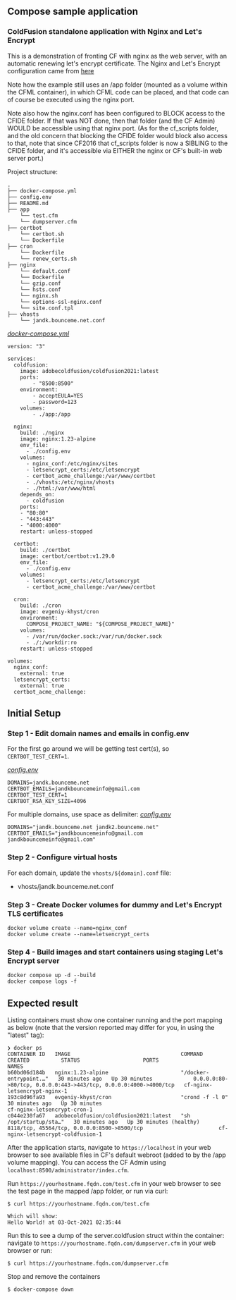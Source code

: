 ## Compose sample application
### ColdFusion standalone application with Nginx and Let's Encrypt

This is a demonstration of fronting CF with nginx as the web server, with an automatic renewing let's encrypt certificate. The Nginx and Let's Encrypt configuration came from [here](https://github.com/evgeniy-khist/letsencrypt-docker-compose)

Note how the example still uses an /app folder (mounted as a volume within the CFML container), in which CFML code can be placed, and that code can of course be executed using the nginx port. 

Note also how the nginx.conf has been configured to BLOCK access to the CFIDE folder. If that was NOT done, then that folder (and the CF Admin) WOULD be accessible using that nginx port. (As for the cf_scripts folder, and the old concern that blocking the CFIDE folder would block also access to that, note that since CF2016 that cf_scripts folder is now a SIBLING to the CFIDE folder, and it's accessible via EITHER the nginx or CF's built-in web server port.)

Project structure:
```
.
├── docker-compose.yml
├── config.env
├── README.md
├── app
    └── test.cfm
    └── dumpserver.cfm
├── certbot
    └── certbot.sh
    └── Dockerfile
├── cron
    └── Dockerfile
    └── renew_certs.sh
├── nginx
    └── default.conf
    └── Dockerfile
    └── gzip.conf
    └── hsts.conf
    └── nginx.sh
    └── options-ssl-nginx.conf
    └── site.conf.tpl
├── vhosts
    └── jandk.bounceme.net.conf
```

[_docker-compose.yml_](docker-compose.yml)
```
version: "3"

services:
  coldfusion: 
    image: adobecoldfusion/coldfusion2021:latest
    ports:
        - "8500:8500"
    environment:
        - acceptEULA=YES
        - password=123
    volumes:
        - ./app:/app

  nginx:
    build: ./nginx
    image: nginx:1.23-alpine
    env_file:
      - ./config.env
    volumes:
      - nginx_conf:/etc/nginx/sites
      - letsencrypt_certs:/etc/letsencrypt
      - certbot_acme_challenge:/var/www/certbot
      - ./vhosts:/etc/nginx/vhosts
      - ./html:/var/www/html
    depends_on:
      - coldfusion
    ports:
    - "80:80"
    - "443:443"
    - "4000:4000"
    restart: unless-stopped

  certbot:
    build: ./certbot
    image: certbot/certbot:v1.29.0
    env_file:
      - ./config.env
    volumes:
      - letsencrypt_certs:/etc/letsencrypt
      - certbot_acme_challenge:/var/www/certbot

  cron:
    build: ./cron
    image: evgeniy-khyst/cron
    environment:
      COMPOSE_PROJECT_NAME: "${COMPOSE_PROJECT_NAME}"
    volumes:
      - /var/run/docker.sock:/var/run/docker.sock
      - ./:/workdir:ro
    restart: unless-stopped

volumes:
  nginx_conf:
    external: true
  letsencrypt_certs:
    external: true
  certbot_acme_challenge:
```

## Initial Setup

### Step 1 - Edit domain names and emails in config.env
For the first go around we will be getting test cert(s), so `CERTBOT_TEST_CERT=1`.

[_config.env_](config.env)
```
DOMAINS=jandk.bounceme.net
CERTBOT_EMAILS=jandkbouncemeinfo@gmail.com
CERTBOT_TEST_CERT=1
CERTBOT_RSA_KEY_SIZE=4096
```
For multiple domains, use space as delimiter:
[_config.env_](config.env)
```
DOMAINS="jandk.bounceme.net jandk2.bounceme.net"
CERTBOT_EMAILS="jandkbouncemeinfo@gmail.com jandkbouncemeinfo@gmail.com"
```

### Step 2 - Configure virtual hosts
For each domain, update the `vhosts/${domain].conf` file:
- vhosts/jandk.bounceme.net.conf

### Step 3 - Create Docker volumes for dummy and Let's Encrypt TLS certificates
```
docker volume create --name=nginx_conf
docker volume create --name=letsencrypt_certs
```
### Step 4 - Build images and start containers using staging Let's Encrypt server
```
docker compose up -d --build
docker compose logs -f
```

## Expected result

Listing containers must show one container running and the port mapping as below (note that the version reported may differ for you, in using the "latest" tag):
```
❯ docker ps
CONTAINER ID   IMAGE                                   COMMAND                  CREATED          STATUS                    PORTS                                                              NAMES
b60bd06d184b   nginx:1.23-alpine                       "/docker-entrypoint.…"   30 minutes ago   Up 30 minutes             0.0.0.0:80->80/tcp, 0.0.0.0:443->443/tcp, 0.0.0.0:4000->4000/tcp   cf-nginx-letsencrypt-nginx-1
193c8d96fa93   evgeniy-khyst/cron                      "crond -f -l 0"          30 minutes ago   Up 30 minutes                                                                                cf-nginx-letsencrypt-cron-1
c044e230fa67   adobecoldfusion/coldfusion2021:latest   "sh /opt/startup/sta…"   30 minutes ago   Up 30 minutes (healthy)   8118/tcp, 45564/tcp, 0.0.0.0:8500->8500/tcp                        cf-nginx-letsencrypt-coldfusion-1
```

After the application starts, navigate to `https://localhost` in your web browser to see available files in CF's default webroot (added to by the /app volume mapping). You can access the CF Admin using `localhost:8500/administrator/index.cfm`.

Run `https://yourhostname.fqdn.com/test.cfm` in your web browser to see the test page in the mapped /app folder, or run via curl:
```
$ curl https://yourhostname.fqdn.com/test.cfm

Which will show:
Hello World! at 03-Oct-2021 02:35:44
```
Run this to see a dump of the server.coldfusion struct within the container: navigate to `https://yourhostname.fqdn.com/dumpserver.cfm` in your web browser or run:
```
$ curl https://yourhostname.fqdn.com/dumpserver.cfm
```

Stop and remove the containers
```
$ docker-compose down
```
